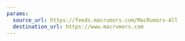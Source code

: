 ```yaml
---
params:
  source_url: https://feeds.macrumors.com/MacRumors-All
  destination_url: https://www.macrumors.com
---
```

